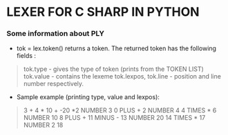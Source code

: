 # LEXER FOR C SHARP IN PYTHON #

### Some information about PLY ###
* tok = lex.token() returns a token. The returned token has the following fields :
> tok.type - gives the type of token (prints from the TOKEN LIST)
> tok.value - contains the lexeme
> tok.lexpos, tok.line - position and line number respectively.

* Sample example (printing type, value and lexpos):
> 3 + 4 * 10 + -20 *2
> NUMBER 3 0
> PLUS + 2
> NUMBER 4 4
> TIMES * 6
> NUMBER 10 8
> PLUS + 11
> MINUS - 13
> NUMBER 20 14
> TIMES * 17
> NUMBER 2 18